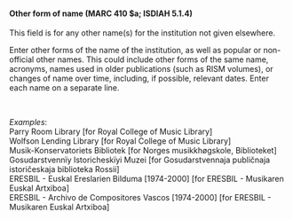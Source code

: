 #### **Other form of name (MARC 410 $a; ISDIAH 5.1.4)**

This field is for any other name(s) for the institution not given elsewhere.

Enter other forms of the name of the institution, as well as popular or non-official other names.&nbsp;This could include other forms of the same name, acronyms, names used in older publications (such as RISM volumes), or changes of name over time, including, if possible, relevant dates.&nbsp;Enter each name on a separate line.&nbsp; **&nbsp;**

**&nbsp;**

_Examples_:  
Parry Room Library [for Royal College of Music Library]  
Wolfson Lending Library [for Royal College of Music Library]  
Musik-Konservatoriets Bibliotek [for Norges musikkhøgskole, Biblioteket]  
Gosudarstvennïy Istoricheskïyi Muzei [for Gosudarstvennaja publičnaja istoričeskaja biblioteka Rossii]  
ERESBIL - Euskal Ereslarien Bilduma [1974-2000] [for ERESBIL - Musikaren Euskal Artxiboa]  
ERESBIL - Archivo de Compositores Vascos [1974-2000] [for ERESBIL - Musikaren Euskal Artxiboa]